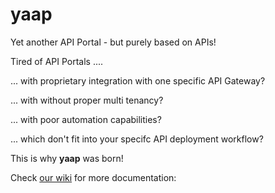 # yaap
Yet another API Portal - but purely based on APIs!

Tired of API Portals ....

... with proprietary integration with one specific API Gateway?

... with without proper multi tenancy?

... with poor automation capabilities?

... which don't fit into your specifc API deployment workflow?

This is why **yaap** was born!

Check [our wiki](https://github.com/broosha/yaap/wiki) for more documentation: 
